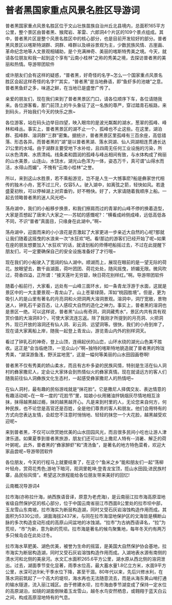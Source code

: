 # 普者黑国家重点风景名胜区导游词
普者黑国家重点风景名胜区位于文山壮族苗族自治州丘北县境内，总面积165平方公里，整个景区由普者黑、猴爬岩、革雷、六郎洞4个片区的109个景点组成。其中，普者黑片区是整个风景名胜区中的核心部分，也是目前开发较好的部分。普者黑风景区以喀斯特湖群、洞群、峰群以及峡谷景观为主，少数民族风情、古崖画、革命纪念地等人文景观相辅助，是个充满神奇、美丽的喀斯特秀美之境。今天，就请各位朋友和我一起到这个享有“云南小桂林”之称的秀美之境，去探访普者黑的美丽和热情。导游带团软件

或许朋友们会有这样的疑惑，“普者黑，好奇怪的名字~怎么一个国家重点风景名胜区会起这样奇怪的名字?”其实，“普者黑”是当地彝语，即“鱼虾多的池塘”之意。普者黑鱼虾之多，味道之鲜，在当地已是盛誉广传了。

亲爱的朋友们，现在我们来到了普者黑景区门口，请各位顺序下车，各位请随我来。各位游客看，那门前顶上的牛头象征了这一名族的尊严，穿过踏青石板路，来到码头，开始我们今天的快乐之旅~

各位游客，站在码头边举目四望，映入眼帘的是波光粼粼的湖水，葱翠的孤峰、峰林和峰丛。事实上，普者黑景区的湖不止一个，孤峰也不止这些。在这里，湖泊群、孤峰群、溶洞群“三群”密集。据统计，普者黑景区里孤峰有三百余座，高低错落、形态各异。而普者黑的“湖”是以普者黑湖、落水洞湖、仙人洞湖相连贯通长达21公里的水域。由于湖群主要受地下水补给，且四周无任何工业设施的污染，所以水色清爽、水质清纯。线条柔和圆润的孤峰与峰丛相间有致，与水体构成了绚丽的山水美景，山连山，水饶水，湖光山色浑为一体，姿态万千，真可谓“山得水而活，水得山而媚”，不愧有“云南小桂林”之誉。

所以，来到这山水胜景，若不乘船游览，岂不是人生一大憾事麽?船是彝家世代相传的独木小舟，宽不过三尺，仅容5人。驶入湖中，如离弦之箭，轻快如风。若逢盛夏初秋，可以停棹湖上对弈垂钓，好不畅快。好了，大家请随着我顺序上船。一起去领略普者黑的迷人风光吧~

荡舟湖中，我们的小船移步换景，和我们擦肩而过的青翠的山峰不停的换着造型，大家是否想起了唐宋八大家之一--苏轼的感慨呢?：“横看成岭侧成峰，远低高低各不同，不识“普者”真面目，只缘身在此湖中。”啊~

荡舟湖中，迎面而来的小小浪花是否激起了大家更进一步亲近大自然的心呢?那就让我们随着这摇曳的水浪来一次“水狂欢”吧。看!那边的游客们已经开始了呢~如果在座的朋友想要加入“水狂欢”的话，就请划船的师傅吧船摇过去，不过在此提醒下朋友们，可一定要确保自己的安全设施准备好了才行哦~

现在我们的小船驶入了宽阔的仙人湖中。顺湖而上，展现在眼前的是一望无际的荷花。放眼望去，数千亩湖面，荷叶团团、荷花处处，随风摇曳，娇媚无限。微风吹过，荷香四溢，正所谓：“接天莲叶无穷碧，映日荷花别样红。”啊。导游带团软件

随着小船前行，大家看，远处有一山峰三面环水，如一条青龙浮游于水面，这就是景区中的一大主要景观--青龙山了。山上苍翠绿荫，浑如“桃园胜境”。但是，更为吸引人的是山里有著名的月亮洞和火把洞两大溶洞景观。溶洞中，洞厅宽敞，景物迷人，钟乳石千姿百态，让人感叹大自然的造化之神力。事实上，普者黑的溶洞也是景区一绝。可以这样说，普者黑“山山有奇洞，洞洞藏秀水”，景区内共有具有观赏价值的大溶洞83个，可使大家流连忘返。除了我刚才所提到的月亮洞、火把洞外，现已开放的溶洞还有仙人洞、彩云洞、远望洞等。很快，我们的小舟到岸了，现在请大家离船上岸，随我一起登上青龙山，游览青山内外的别样洞天。

看过了钟乳石的神奇，登上山顶，连绵起伏的山峦，山环水绕的湖光山色美不胜收。这正是“会当临绝顶，一览众山小”啊~独特的喀斯特地貌造就了普者黑的玲珑秀美，“湖深游鱼浅，野沃盆地宽”，这是一幅何等美丽的山水田园画卷啊!

普者黑不仅有秀美的娇山柔水，而且有古朴多姿的民族风情，特别是生活在仙人洞村的彝家撒尼人，定会让大家体会到热情似火的彝家真情。现在就请远方的客人们随我前往仙人洞彝族文化生态村，一起感受彝家撒尼人的热情吧~

在仙人洞村，最有趣的民俗游戏就是“抹花脸”。它是撒尼人择偶交友、表达情意的有趣活动呢~在一年一度的“花脸节”里，姑娘小伙用猪油拌锅烟灰尽情地相互涂抹，抹得越黑越过瘾，抹的越黑越开心。凡是来到村里的人，无论您来自何方，何种民族，也不论您是高官还是百姓，全是他们尊贵的客人和朋友。他们会用特有的方式向您表达友情，会趁您不注意时悄悄地、轻轻的抹您一个大花脸，越黑越受欢迎呢~

来到普者黑，不仅可以欣赏她优美的山水田园风光，而且很多民间小吃也让游人津津乐道。如果夏季到普者黑旅游，朋友们还可以吃上撒尼人特有--消暑、解乏的荷叶粥呢。此外，普者黑的“彝家醉虾”和“清汤鱼”，是著名的地方特色菜肴，欢迎大家品尝呢~导游带团软件

各位朋友，今天的行程马上就要结束了，在这个“鱼米之乡”能和朋友们一起“荡柳叶轻舟，赏荷花秀色;游地下暗河，观洞里乾坤;登青龙宝顶，揽山水田园;进民族村寨，品民俗风情”。希望这次旅程能给各位朋友带来美好的回忆!

云南概况导游词4

拉市海(亦称拉什海，纳西族语音译，原意为老虎海)，是云南丽江拉市海高原湿地省级自然保护区的核心部分，位于中国云南省丽江市西面8公里处的拉市坝中部，玉龙雪山东南坡。拉市海实为断层构造湖，同时又受石灰岩溶蚀构造作用而成。其面积为5330公顷，湖面海拔2437米，与同在拉市海湿地保护区的文海皆是横断山脉的多次构造变动形成的高原山间盆地的冰蚀湖。“拉市”为古纳西语译名，“拉”为荒坝，“市”为新，意为新的荒坝。拉市海是著名的候鸟聚集地，每年冬天约有两万多只候岛会在此处过冬。

拉市海水草肥美、湖色优美，被誉为生命的摇篮，是美国大自然保护协会基地，拉市海实为断层构造湖，同时又受石灰岩溶蚀构造作用而成。入湖地表水源有南侧的清水河和北侧的美泉河。水文汇水面积265.6平方公里，湖水原从西北侧的溶洞泄出。过去，湖面季节变化显著，雨季水位高，最大蓄水量1.8亿立方米，水面9平方公里，水深可达9米;干季水位下降，甚至干涸。80年代以来，先后兴修水利，在落水洞前筑起了一个高大的堤坝，海水再也无法随意流去，而是从海东黄山哨打通的输水隧道，流入丽江城区。由于修建水坝，拉市海由季节湖变成了保持一定水位的高原湖泊，如镜的湖面倒映着玉龙雪山，越冬水鸟安然栖息，或翱翔于蓝天白云之间，构成高原湿地特有的气息。